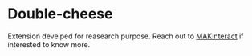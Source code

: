 # Double-cheese

Extension develped for reasearch purpose. Reach out to [MAKinteract](https://makinteract.kaist.ac.kr) if interested to know more.
